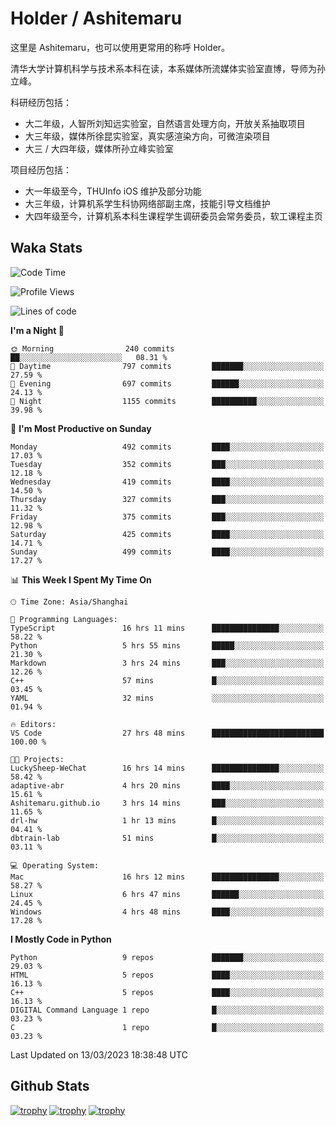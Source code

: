# Holder / Ashitemaru

这里是 Ashitemaru，也可以使用更常用的称呼 Holder。

清华大学计算机科学与技术系本科在读，本系媒体所流媒体实验室直博，导师为孙立峰。

科研经历包括：

- 大二年级，人智所刘知远实验室，自然语言处理方向，开放关系抽取项目
- 大三年级，媒体所徐昆实验室，真实感渲染方向，可微渲染项目
- 大三 / 大四年级，媒体所孙立峰实验室

项目经历包括：

- 大一年级至今，THUInfo iOS 维护及部分功能
- 大三年级，计算机系学生科协网络部副主席，技能引导文档维护
- 大四年级至今，计算机系本科生课程学生调研委员会常务委员，软工课程主页

## Waka Stats

<!--START_SECTION:waka-->
![Code Time](http://img.shields.io/badge/Code%20Time-628%20hrs%2041%20mins-blue)

![Profile Views](http://img.shields.io/badge/Profile%20Views-1-blue)

![Lines of code](https://img.shields.io/badge/From%20Hello%20World%20I%27ve%20Written-1.3%20million%20lines%20of%20code-blue)

**I'm a Night 🦉** 

```text
🌞 Morning                240 commits         ██░░░░░░░░░░░░░░░░░░░░░░░   08.31 % 
🌆 Daytime                797 commits         ███████░░░░░░░░░░░░░░░░░░   27.59 % 
🌃 Evening                697 commits         ██████░░░░░░░░░░░░░░░░░░░   24.13 % 
🌙 Night                  1155 commits        ██████████░░░░░░░░░░░░░░░   39.98 % 
```
📅 **I'm Most Productive on Sunday** 

```text
Monday                   492 commits         ████░░░░░░░░░░░░░░░░░░░░░   17.03 % 
Tuesday                  352 commits         ███░░░░░░░░░░░░░░░░░░░░░░   12.18 % 
Wednesday                419 commits         ████░░░░░░░░░░░░░░░░░░░░░   14.50 % 
Thursday                 327 commits         ███░░░░░░░░░░░░░░░░░░░░░░   11.32 % 
Friday                   375 commits         ███░░░░░░░░░░░░░░░░░░░░░░   12.98 % 
Saturday                 425 commits         ████░░░░░░░░░░░░░░░░░░░░░   14.71 % 
Sunday                   499 commits         ████░░░░░░░░░░░░░░░░░░░░░   17.27 % 
```


📊 **This Week I Spent My Time On** 

```text
🕑︎ Time Zone: Asia/Shanghai

💬 Programming Languages: 
TypeScript               16 hrs 11 mins      ███████████████░░░░░░░░░░   58.22 % 
Python                   5 hrs 55 mins       █████░░░░░░░░░░░░░░░░░░░░   21.30 % 
Markdown                 3 hrs 24 mins       ███░░░░░░░░░░░░░░░░░░░░░░   12.26 % 
C++                      57 mins             █░░░░░░░░░░░░░░░░░░░░░░░░   03.45 % 
YAML                     32 mins             ░░░░░░░░░░░░░░░░░░░░░░░░░   01.94 % 

🔥 Editors: 
VS Code                  27 hrs 48 mins      █████████████████████████   100.00 % 

🐱‍💻 Projects: 
LuckySheep-WeChat        16 hrs 14 mins      ███████████████░░░░░░░░░░   58.42 % 
adaptive-abr             4 hrs 20 mins       ████░░░░░░░░░░░░░░░░░░░░░   15.61 % 
Ashitemaru.github.io     3 hrs 14 mins       ███░░░░░░░░░░░░░░░░░░░░░░   11.65 % 
drl-hw                   1 hr 13 mins        █░░░░░░░░░░░░░░░░░░░░░░░░   04.41 % 
dbtrain-lab              51 mins             █░░░░░░░░░░░░░░░░░░░░░░░░   03.11 % 

💻 Operating System: 
Mac                      16 hrs 12 mins      ███████████████░░░░░░░░░░   58.27 % 
Linux                    6 hrs 47 mins       ██████░░░░░░░░░░░░░░░░░░░   24.45 % 
Windows                  4 hrs 48 mins       ████░░░░░░░░░░░░░░░░░░░░░   17.28 % 
```

**I Mostly Code in Python** 

```text
Python                   9 repos             ███████░░░░░░░░░░░░░░░░░░   29.03 % 
HTML                     5 repos             ████░░░░░░░░░░░░░░░░░░░░░   16.13 % 
C++                      5 repos             ████░░░░░░░░░░░░░░░░░░░░░   16.13 % 
DIGITAL Command Language 1 repo              █░░░░░░░░░░░░░░░░░░░░░░░░   03.23 % 
C                        1 repo              █░░░░░░░░░░░░░░░░░░░░░░░░   03.23 % 
```




 Last Updated on 13/03/2023 18:38:48 UTC
<!--END_SECTION:waka-->

## Github Stats

[![trophy](https://github-profile-trophy.vercel.app/?username=Ashitemaru&column=7)](https://github.com/Ashitemaru)
[![trophy](https://github-readme-stats.vercel.app/api?username=Ashitemaru&show_icons=true&include_all_commits=true)](https://github.com/Ashitemaru)
[![trophy](https://github-readme-stats.vercel.app/api/top-langs/?username=Ashitemaru&layout=compact)](https://github.com/Ashitemaru)

<!--
**Ashitemaru/Ashitemaru** is a ✨ _special_ ✨ repository because its `README.md` (this file) appears on your GitHub profile.

Here are some ideas to get you started:

- 🔭 I’m currently working on ...
- 🌱 I’m currently learning ...
- 👯 I’m looking to collaborate on ...
- 🤔 I’m looking for help with ...
- 💬 Ask me about ...
- 📫 How to reach me: ...
- 😄 Pronouns: ...
- ⚡ Fun fact: ...
-->
